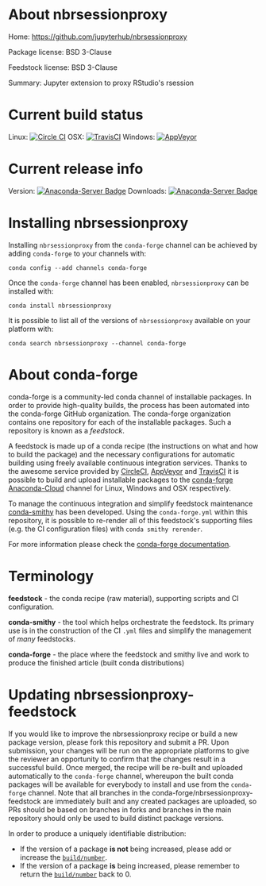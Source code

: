 About nbrsessionproxy
=====================

Home: https://github.com/jupyterhub/nbrsessionproxy

Package license: BSD 3-Clause

Feedstock license: BSD 3-Clause

Summary: Jupyter extension to proxy RStudio's rsession



Current build status
====================

Linux: [![Circle CI](https://circleci.com/gh/conda-forge/nbrsessionproxy-feedstock.svg?style=shield)](https://circleci.com/gh/conda-forge/nbrsessionproxy-feedstock)
OSX: [![TravisCI](https://travis-ci.org/conda-forge/nbrsessionproxy-feedstock.svg?branch=master)](https://travis-ci.org/conda-forge/nbrsessionproxy-feedstock)
Windows: [![AppVeyor](https://ci.appveyor.com/api/projects/status/github/conda-forge/nbrsessionproxy-feedstock?svg=True)](https://ci.appveyor.com/project/conda-forge/nbrsessionproxy-feedstock/branch/master)

Current release info
====================
Version: [![Anaconda-Server Badge](https://anaconda.org/conda-forge/nbrsessionproxy/badges/version.svg)](https://anaconda.org/conda-forge/nbrsessionproxy)
Downloads: [![Anaconda-Server Badge](https://anaconda.org/conda-forge/nbrsessionproxy/badges/downloads.svg)](https://anaconda.org/conda-forge/nbrsessionproxy)

Installing nbrsessionproxy
==========================

Installing `nbrsessionproxy` from the `conda-forge` channel can be achieved by adding `conda-forge` to your channels with:

```
conda config --add channels conda-forge
```

Once the `conda-forge` channel has been enabled, `nbrsessionproxy` can be installed with:

```
conda install nbrsessionproxy
```

It is possible to list all of the versions of `nbrsessionproxy` available on your platform with:

```
conda search nbrsessionproxy --channel conda-forge
```


About conda-forge
=================

conda-forge is a community-led conda channel of installable packages.
In order to provide high-quality builds, the process has been automated into the
conda-forge GitHub organization. The conda-forge organization contains one repository
for each of the installable packages. Such a repository is known as a *feedstock*.

A feedstock is made up of a conda recipe (the instructions on what and how to build
the package) and the necessary configurations for automatic building using freely
available continuous integration services. Thanks to the awesome service provided by
[CircleCI](https://circleci.com/), [AppVeyor](http://www.appveyor.com/)
and [TravisCI](https://travis-ci.org/) it is possible to build and upload installable
packages to the [conda-forge](https://anaconda.org/conda-forge)
[Anaconda-Cloud](http://docs.anaconda.org/) channel for Linux, Windows and OSX respectively.

To manage the continuous integration and simplify feedstock maintenance
[conda-smithy](http://github.com/conda-forge/conda-smithy) has been developed.
Using the ``conda-forge.yml`` within this repository, it is possible to re-render all of
this feedstock's supporting files (e.g. the CI configuration files) with ``conda smithy rerender``.

For more information please check the [conda-forge documentation](https://conda-forge.org/docs/).

Terminology
===========

**feedstock** - the conda recipe (raw material), supporting scripts and CI configuration.

**conda-smithy** - the tool which helps orchestrate the feedstock.
                   Its primary use is in the construction of the CI ``.yml`` files
                   and simplify the management of *many* feedstocks.

**conda-forge** - the place where the feedstock and smithy live and work to
                  produce the finished article (built conda distributions)


Updating nbrsessionproxy-feedstock
==================================

If you would like to improve the nbrsessionproxy recipe or build a new
package version, please fork this repository and submit a PR. Upon submission,
your changes will be run on the appropriate platforms to give the reviewer an
opportunity to confirm that the changes result in a successful build. Once
merged, the recipe will be re-built and uploaded automatically to the
`conda-forge` channel, whereupon the built conda packages will be available for
everybody to install and use from the `conda-forge` channel.
Note that all branches in the conda-forge/nbrsessionproxy-feedstock are
immediately built and any created packages are uploaded, so PRs should be based
on branches in forks and branches in the main repository should only be used to
build distinct package versions.

In order to produce a uniquely identifiable distribution:
 * If the version of a package **is not** being increased, please add or increase
   the [``build/number``](http://conda.pydata.org/docs/building/meta-yaml.html#build-number-and-string).
 * If the version of a package **is** being increased, please remember to return
   the [``build/number``](http://conda.pydata.org/docs/building/meta-yaml.html#build-number-and-string)
   back to 0.